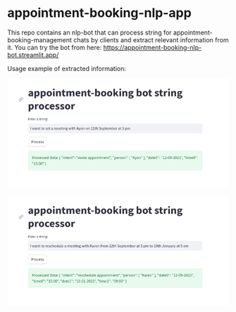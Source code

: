 # appointment-booking-nlp-app

This repo contains an nlp-bot that can process string for appointment-booking-management chats by clients and extract relevant information from it. 
You can try the bot from here: https://appointment-booking-nlp-bot.streamlit.app/

Usage example of extracted information:

![screenshot](https://github.com/arrafi-musabbir/appointment-booking-nlp-app/blob/main/result.png)

![screenshot2](https://github.com/arrafi-musabbir/appointment-booking-nlp-app/blob/main/result2.png)
